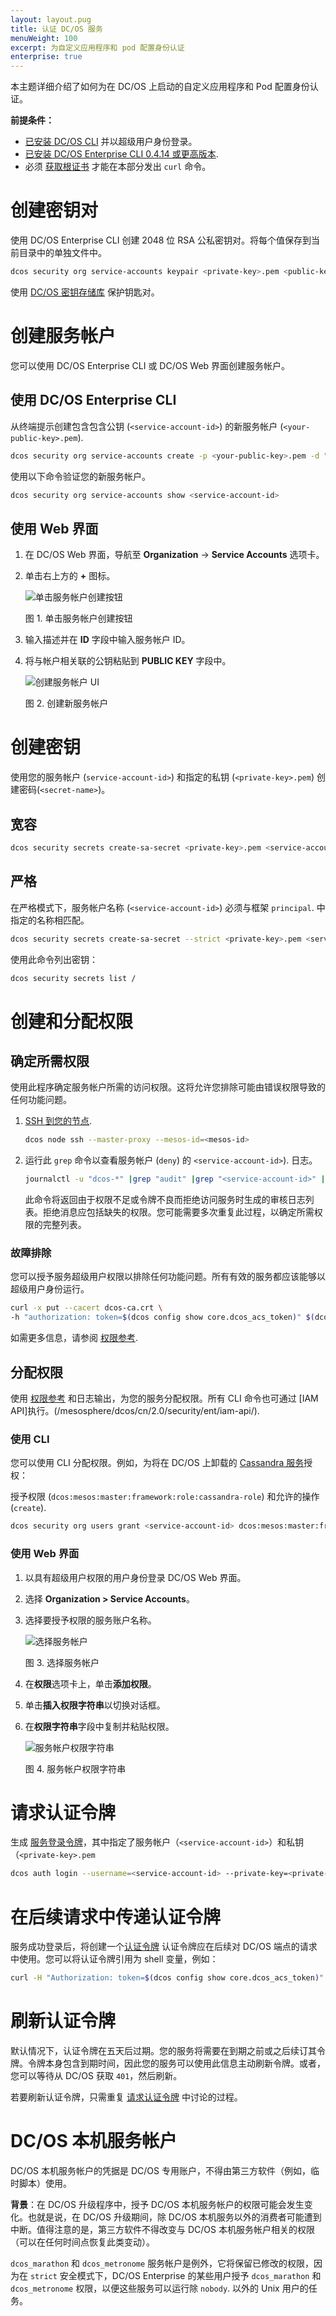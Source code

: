 ```yaml
---
layout: layout.pug
title: 认证 DC/OS 服务
menuWeight: 100
excerpt: 为自定义应用程序和 pod 配置身份认证
enterprise: true
---
```

<!-- The source repository for this topic is https://github.com/dcos/dcos-docs-site -->

本主题详细介绍了如何为在 DC/OS 上启动的自定义应用程序和 Pod 配置身份认证。

**前提条件：**

- [已安装 DC/OS CLI](/mesosphere/dcos/cn/2.0/cli/install/) 并以超级用户身份登录。
- [已安装 DC/OS Enterprise CLI 0.4.14 或更高版本](/mesosphere/dcos/cn/2.0/cli/enterprise-cli/#ent-cli-install).
- 必须 [获取根证书](/mesosphere/dcos/cn/2.0/security/ent/tls-ssl/get-cert/) 才能在本部分发出 `curl` 命令。

# <a name="create-a-keypair"></a>创建密钥对
使用 DC/OS Enterprise CLI 创建 2048 位 RSA 公私密钥对。将每个值保存到当前目录中的单独文件中。

```bash
dcos security org service-accounts keypair <private-key>.pem <public-key>.pem
```

使用 [DC/OS 密钥存储库](/mesosphere/dcos/cn/2.0/security/ent/secrets/) 保护钥匙对。

# <a name="create-a-service-account"></a>创建服务帐户
您可以使用 DC/OS Enterprise CLI 或 DC/OS Web 界面创建服务帐户。

## 使用 DC/OS Enterprise CLI

从终端提示创建包含包含公钥 (`<service-account-id>`) 的新服务帐户 (`<your-public-key>.pem`).

```bash
dcos security org service-accounts create -p <your-public-key>.pem -d "<description>" <service-account-id>
```

使用以下命令验证您的新服务帐户。

```bash
dcos security org service-accounts show <service-account-id>
```

## 使用 Web 界面

1. 在 DC/OS Web 界面，导航至 **Organization** -> **Service Accounts** 选项卡。
1. 单击右上方的 **+** 图标。

   ![单击服务帐户创建按钮](/mesosphere/dcos/cn/2.0/img/GUI-Organization-Service_Accounts_View-1_12.png)

   图 1. 单击服务帐户创建按钮

1. 输入描述并在 **ID** 字段中输入服务帐户 ID。
1. 将与帐户相关联的公钥粘贴到 **PUBLIC KEY** 字段中。

   ![创建服务帐户 UI](/mesosphere/dcos/cn/2.0/img/create-service-account.png)

   图 2. 创建新服务帐户


# 创建密钥
使用您的服务帐户 (`service-account-id>`) 和指定的私钥 (`<private-key>.pem`) 创建密码(`<secret-name>`)。

## 宽容

```bash
dcos security secrets create-sa-secret <private-key>.pem <service-account-id> <secret-name>
```

## 严格
在严格模式下，服务帐户名称 (`<service-account-id>`) 必须与框架 `principal`. 中指定的名称相匹配。
```bash
dcos security secrets create-sa-secret --strict <private-key>.pem <service-account-id> <secret-name>
```

使用此命令列出密钥：

```bash
dcos security secrets list /
```

# <a name="give-perms"></a>创建和分配权限

## 确定所需权限
使用此程序确定服务帐户所需的访问权限。这将允许您排除可能由错误权限导致的任何功能问题。

1. [SSH 到您的节点](/mesosphere/dcos/cn/2.0/administering-clusters/sshcluster/).

    ```bash
    dcos node ssh --master-proxy --mesos-id=<mesos-id>
    ```

1. 运行此 `grep` 命令以查看服务帐户 (`deny`) 的 `<service-account-id>`). 日志。

    ```bash
    journalctl -u "dcos-*" |grep "audit" |grep "<service-account-id>" |grep "deny"
    ```

    此命令将返回由于权限不足或令牌不良而拒绝访问服务时生成的审核日志列表。拒绝消息应包括缺失的权限。您可能需要多次重复此过程，以确定所需权限的完整列表。


### 故障排除

您可以授予服务超级用户权限以排除任何功能问题。所有有效的服务都应该能够以超级用户身份运行。

   ```bash
   curl -x put --cacert dcos-ca.crt \
   -h "authorization: token=$(dcos config show core.dcos_acs_token)" $(dcos config show core.dcos_url)/acs/api/v1/acls/dcos:superuser/users/<service-account-id>/full
   ```

如需更多信息，请参阅 [权限参考](/mesosphere/dcos/cn/2.0/security/ent/perms-reference/).

## 分配权限
使用 [权限参考](/mesosphere/dcos/cn/2.0/security/ent/perms-reference/) 和日志输出，为您的服务分配权限。所有 CLI 命令也可通过 [IAM API]执行。(/mesosphere/dcos/cn/2.0/security/ent/iam-api/).

### 使用 CLI

您可以使用 CLI 分配权限。例如，为将在 DC/OS 上卸载的 [Cassandra 服务](/mesosphere/dcos/cn/services/cassandra/cass-auth/)授权：

授予权限 (`dcos:mesos:master:framework:role:cassandra-role`) 和允许的操作 (`create`).

```bash
dcos security org users grant <service-account-id> dcos:mesos:master:framework:role:cassandra-role create --description "Controls the ability of cassandra-role to register as a framework with the Mesos master"
```

### 使用 Web 界面

1. 以具有超级用户权限的用户身份登录 DC/OS Web 界面。
1. 选择 **Organization > Service Accounts**。
1. 选择要授予权限的服务账户名称。

    ![选择服务帐户](/mesosphere/dcos/cn/2.0/img/GUI-Organization-Service_Accounts_No_Tooltip-1_12.png)

    图 3. 选择服务帐户

1. 在**权限**选项卡上，单击**添加权限**。
1. 单击**插入权限字符串**以切换对话框。
1. 在**权限字符串**字段中复制并粘贴权限。

    ![服务帐户权限字符串](/mesosphere/dcos/cn/2.0/img/service-account-permission-string.png)

    图 4. 服务帐户权限字符串

# <a name="req-auth-tok"></a>请求认证令牌

生成 [服务登录令牌](/mesosphere/dcos/cn/2.0/security/ent/service-auth/)，其中指定了服务帐户（`<service-account-id>`）和私钥（`<private-key>.pem`

```bash
dcos auth login --username=<service-account-id> --private-key=<private-key>.pem
```

# <a name="pass-tok"></a>在后续请求中传递认证令牌
服务成功登录后，将创建一个[认证令牌](/mesosphere/dcos/cn/2.0/security/ent/service-auth/) 认证令牌应在后续对 DC/OS 端点的请求中使用。您可以将认证令牌引用为 shell 变量，例如：

```bash
curl -H "Authorization: token=$(dcos config show core.dcos_acs_token)"
```

# <a name="refresh-tok"></a>刷新认证令牌
默认情况下，认证令牌在五天后过期。您的服务将需要在到期之前或之后续订其令牌。令牌本身包含到期时间，因此您的服务可以使用此信息主动刷新令牌。或者，您可以等待从 DC/OS 获取 `401`，然后刷新。

若要刷新认证令牌，只需重复 [请求认证令牌](#req-auth-tok) 中讨论的过程。

# <a name="dcos-native-service-accounts"></a>DC/OS 本机服务帐户

DC/OS 本机服务帐户的凭据是 DC/OS 专用账户，不得由第三方软件（例如，临时脚本）使用。

**背景**：在 DC/OS 升级程序中，授予 DC/OS 本机服务帐户的权限可能会发生变化。也就是说，在 DC/OS 升级期间，除 DC/OS 本机服务以外的消费者可能遭到中断。值得注意的是，第三方软件不得改变与 DC/OS 本机服务帐户相关的权限（可以在任何时间点恢复此类变动）。

`dcos_marathon` 和 `dcos_metronome` 服务帐户是例外，它将保留已修改的权限，因为在 `strict` 安全模式下，DC/OS Enterprise 的某些用户授予 `dcos_marathon` 和 `dcos_metronome` 权限，以便这些服务可以运行除 `nobody`. 以外的 Unix 用户的任务。
